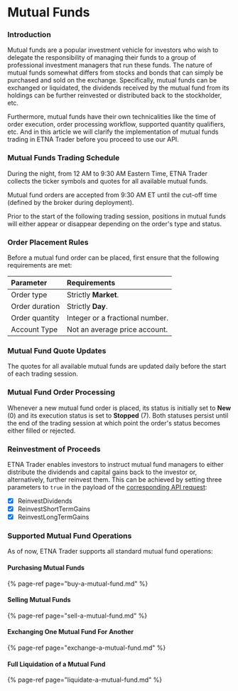 # Mutual Funds

### Introduction

Mutual funds are a popular investment vehicle for investors who wish to delegate the responsibility of managing their funds to a group of professional investment managers that run these funds. The nature of mutual funds somewhat differs from stocks and bonds that can simply be purchased and sold on the exchange. Specifically, mutual funds can be exchanged or liquidated, the dividends received by the mutual fund from its holdings can be further reinvested or distributed back to the stockholder, etc. 

Furthermore, mutual funds have their own technicalities like the time of order execution, order processing workflow, supported quantity qualifiers, etc. And in this article we will clarify the implementation of mutual funds trading in ETNA Trader before you proceed to use our API.

### Mutual Funds Trading Schedule

During the night, from 12 AM to 9:30 AM Eastern Time, ETNA Trader collects the ticker symbols and quotes for all available mutual funds. 

Mutual fund orders are accepted from 9:30 AM ET until the cut-off time \(defined by the broker during deployment\). 

Prior to the start of the following trading session, positions in mutual funds will either appear or disappear depending on the order's type and status.

### Order Placement Rules

Before a mutual fund order can be placed, first ensure that the following requirements are met:

| Parameter | Requirements |
| :--- | :--- |
| Order type | Strictly **Market**. |
| Order duration | Strictly **Day**. |
| Order quantity | Integer or a fractional number. |
| Account Type | Not an average price account. |

### Mutual Fund Quote Updates

The quotes for all available mutual funds are updated daily before the start of each trading session.

### Mutual Fund Order Processing

Whenever a new mutual fund order is placed, its status is initially set to **New** \(0\) and its execution status is set to **Stopped** \(7\). Both statuses persist until the end of the trading session at which point the order's status becomes either filled or rejected.

### Reinvestment of Proceeds

ETNA Trader enables investors to instruct mutual fund managers to either distribute the dividends and capital gains back to the investor or, alternatively, further reinvest them. This can be achieved by setting three parameters to `true` in the payload of the [corresponding API request](buy-a-mutual-fund.md):

* [x] ReinvestDividends
* [x] ReinvestShortTermGains
* [x] ReinvestLongTermGains

### Supported Mutual Fund Operations

As of now, ETNA Trader supports all standard mutual fund operations:

#### Purchasing Mutual Funds

{% page-ref page="buy-a-mutual-fund.md" %}

#### Selling Mutual Funds

{% page-ref page="sell-a-mutual-fund.md" %}

#### Exchanging One Mutual Fund For Another

{% page-ref page="exchange-a-mutual-fund.md" %}

#### Full Liquidation of a Mutual Fund

{% page-ref page="liquidate-a-mutual-fund.md" %}

